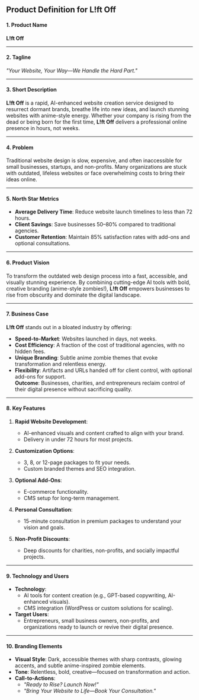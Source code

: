 ## **Product Definition for L!ft Off**

#### **1. Product Name**

**L!ft Off**

---

#### **2. Tagline**

_"Your Website, Your Way—We Handle the Hard Part."_

---

#### **3. Short Description**

**L!ft Off** is a rapid, AI-enhanced website creation service designed to resurrect dormant brands, breathe life into new ideas, and launch stunning websites with anime-style energy. Whether your company is rising from the dead or being born for the first time, **L!ft Off** delivers a professional online presence in hours, not weeks.

---

#### **4. Problem**

Traditional website design is slow, expensive, and often inaccessible for small businesses, startups, and non-profits. Many organizations are stuck with outdated, lifeless websites or face overwhelming costs to bring their ideas online.

---

#### **5. North Star Metrics**

- **Average Delivery Time**: Reduce website launch timelines to less than 72 hours.
- **Client Savings**: Save businesses 50–80% compared to traditional agencies.
- **Customer Retention**: Maintain 85% satisfaction rates with add-ons and optional consultations.

---

#### **6. Product Vision**

To transform the outdated web design process into a fast, accessible, and visually stunning experience. By combining cutting-edge AI tools with bold, creative branding (anime-style zombies!), **L!ft Off** empowers businesses to rise from obscurity and dominate the digital landscape.

---

#### **7. Business Case**

**L!ft Off** stands out in a bloated industry by offering:

- **Speed-to-Market**: Websites launched in days, not weeks.
- **Cost Efficiency**: A fraction of the cost of traditional agencies, with no hidden fees.
- **Unique Branding**: Subtle anime zombie themes that evoke transformation and relentless energy.
- **Flexibility**: Artifacts and URLs handed off for client control, with optional add-ons for support.  
  **Outcome**: Businesses, charities, and entrepreneurs reclaim control of their digital presence without sacrificing quality.

---

#### **8. Key Features**

1. **Rapid Website Development**:
   - AI-enhanced visuals and content crafted to align with your brand.
   - Delivery in under 72 hours for most projects.
2. **Customization Options**:

   - 3, 8, or 12-page packages to fit your needs.
   - Custom branded themes and SEO integration.

3. **Optional Add-Ons**:

   - E-commerce functionality.
   - CMS setup for long-term management.

4. **Personal Consultation**:

   - 15-minute consultation in premium packages to understand your vision and goals.

5. **Non-Profit Discounts**:
   - Deep discounts for charities, non-profits, and socially impactful projects.

---

#### **9. Technology and Users**

- **Technology**:
  - AI tools for content creation (e.g., GPT-based copywriting, AI-enhanced visuals).
  - CMS integration (WordPress or custom solutions for scaling).
- **Target Users**:
  - Entrepreneurs, small business owners, non-profits, and organizations ready to launch or revive their digital presence.

---

#### **10. Branding Elements**

- **Visual Style**: Dark, accessible themes with sharp contrasts, glowing accents, and subtle anime-inspired zombie elements.
- **Tone**: Relentless, bold, creative—focused on transformation and action.
- **Call-to-Actions**:
  - _"Ready to Rise? Launch Now!"_
  - _"Bring Your Website to Life—Book Your Consultation."_
